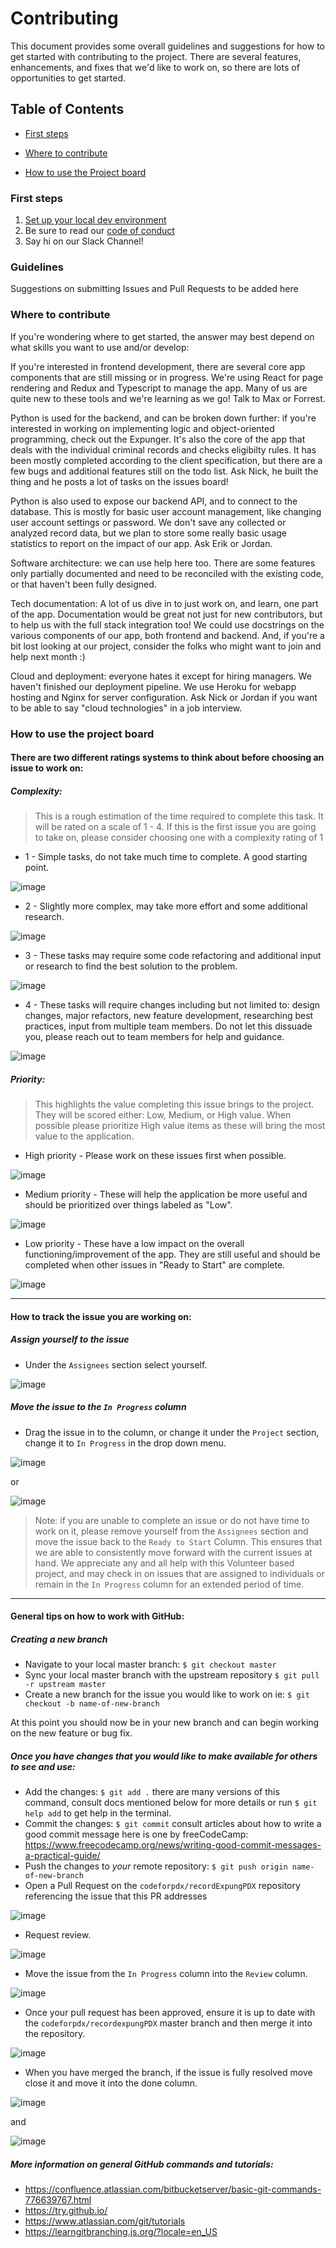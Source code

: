 # Contributing

This document provides some overall guidelines and suggestions for how to get started with contributing to the project. There are several features, enhancements, and fixes that we'd like to work on, so there are lots of opportunities to get started.

## Table of Contents
- [First steps](#first-steps)

- [Where to contribute](#where-to-contribute)

- [How to use the Project board](#how-to-use-the-project-board)

### First steps

1. [Set up your local dev environment](README.md#installation)
2. Be sure to read our [code of conduct](http://www.codeforpdx.org/about/conduct)
3. Say hi on our Slack Channel!

### Guidelines

Suggestions on submitting Issues and Pull Requests to be added here

### Where to contribute

If you're wondering where to get started, the answer may best depend on what skills you want to use and/or develop:

If you're interested in frontend development, there are several core app components that are still missing or in progress. We're using React for page rendering and Redux and Typescript to manage the app. Many of us are quite new to these tools and we're learning as we go! Talk to Max or Forrest.

Python is used for the backend, and can be broken down further: if you're interested in working on implementing logic and object-oriented programming, check out the Expunger. It's also the core of the app that deals with the individual criminal records and checks eligibilty rules. It has been mostly completed according to the client specification, but there are a few bugs and additional features still on the todo list. Ask Nick, he built the thing and he posts a lot of tasks on the issues board!

Python is also used to expose our backend API, and to connect to the database. This is mostly for basic user account management, like changing user account settings or password. We don't save any collected or analyzed record data, but we plan to store some really basic usage statistics to report on the impact of our app. Ask Erik or Jordan.

Software architecture: we can use help here too. There are some features only partially documented and need to be reconciled with the existing code, or that haven't been fully designed.

Tech documentation: A lot of us dive in to just work on, and learn, one part of the app. Documentation would be great not just for new contributors, but to help us with the full stack integration too! We could use docstrings on the various components of our app, both frontend and backend. And, if you're a bit lost looking at our project, consider the folks who might want to join and help next month :)

Cloud and deployment: everyone hates it except for hiring managers. We haven't finished our deployment pipeline. We use Heroku for webapp hosting and Nginx for server configuration. Ask Nick or Jordan if you want to be able to say "cloud technologies" in a job interview.

### How to use the project board

#### There are two different ratings systems to think about before choosing an issue to work on: 

##### Complexity: 
> This is a rough estimation of the time required to complete this task. It will be rated on a scale of 1 - 4. If this is the first issue you are going to take on, please consider choosing one with a complexity rating of 1

* 1 - Simple tasks, do not take much time to complete. A good starting point.


![image](https://user-images.githubusercontent.com/42503418/72772081-e5e0f280-3bb7-11ea-8d29-a343cf8827e3.png)

* 2 - Slightly more complex, may take more effort and some additional research.


![image](https://user-images.githubusercontent.com/42503418/72772124-0741de80-3bb8-11ea-8762-5c7a2ea3e6c6.png)

* 3 - These tasks may require some code refactoring and additional input or research to find the best solution to the problem. 


![image](https://user-images.githubusercontent.com/42503418/72772162-16289100-3bb8-11ea-9fc7-68e565c079c7.png)

* 4 - These tasks will require changes including but not limited to: design changes, major refactors, new feature development, researching best practices, input from multiple team members. Do not let this dissuade you, please reach out to team members for help and guidance. 


![image](https://user-images.githubusercontent.com/42503418/72772200-25a7da00-3bb8-11ea-9ea4-288df82f49fb.png)


##### Priority:
> This highlights the value completing this issue brings to the project. They will be scored either: Low, Medium, or High value. When possible please prioritize High value items as these will bring the most value to the application.

* High priority - Please work on these issues first when possible. 


![image](https://user-images.githubusercontent.com/42503418/72771933-58050780-3bb7-11ea-83b7-72b029b1d46d.png)

* Medium priority - These will help the application be more useful and should be prioritized over things labeled as "Low".


![image](https://user-images.githubusercontent.com/42503418/72771980-7c60e400-3bb7-11ea-8b8b-c877f223f940.png)

* Low priority - These have a low impact on the overall functioning/improvement of the app. They are still useful and should be completed when other issues in "Ready to Start" are complete. 


![image](https://user-images.githubusercontent.com/42503418/72772027-add9af80-3bb7-11ea-8c1c-a99676a8fef0.png)


---------
#### How to track the issue you are working on:

##### Assign yourself to the issue

* Under the `Assignees` section select yourself.


![image](https://user-images.githubusercontent.com/42503418/72772304-630c6780-3bb8-11ea-88d8-cde32f5488d8.png)

##### Move the issue to the `In Progress` column

* Drag the issue in to the column, or change it under the `Project` section, change it to `In Progress` in the drop down menu.


![image](https://user-images.githubusercontent.com/42503418/72772366-8800da80-3bb8-11ea-8151-4017aedeb632.png)


or


![image](https://user-images.githubusercontent.com/42503418/72772880-17f35400-3bba-11ea-8641-c879167f592a.png)


> Note: if you are unable to complete an issue or do not have time to work on it, please remove yourself from the `Assignees` section and move the issue back to the `Ready to Start` Column. This ensures that we are able to consistently move forward with the current issues at hand. We appreciate any and all help with this Volunteer based project, and may check in on issues that are assigned to individuals or remain in the `In Progress` column for an extended period of time.

---

#### General tips on how to work with GitHub:

##### Creating a new branch

* Navigate to your local master branch: `$ git checkout master`
* Sync your local master branch with the upstream repository `$ git pull -r upstream master`
* Create a new branch for the issue you would like to work on ie: `$ git checkout -b name-of-new-branch`

At this point you should now be in your new branch and can begin working on the new feature or bug fix.

##### Once you have changes that you would like to make available for others to see and use:
* Add the changes: `$ git add .` there are many versions of this command, consult docs mentioned below for more details or run `$ git help add` to get help in the terminal.
* Commit the changes: `$ git commit` consult articles about how to write a  good commit message here is one by freeCodeCamp: https://www.freecodecamp.org/news/writing-good-commit-messages-a-practical-guide/
* Push the changes to *your* remote repository: `$ git push origin name-of-new-branch`
* Open a Pull Request on the `codeforpdx/recordExpungPDX` repository referencing the issue that this PR addresses


![image](https://user-images.githubusercontent.com/42503418/72772548-09f10380-3bb9-11ea-9564-ec40669f39fe.png)

* Request review.


![image](https://user-images.githubusercontent.com/42503418/72772596-2f7e0d00-3bb9-11ea-863c-9cb81f449a70.png)

* Move the issue from the `In Progress` column into the `Review` column.


![image](https://user-images.githubusercontent.com/42503418/72772499-ec239e80-3bb8-11ea-8ea6-a7ac5fdd65e6.png)

* Once your pull request has been approved, ensure it is up to date with the `codeforpdx/recordexpungPDX` master branch and then merge it into the repository.


![image](https://user-images.githubusercontent.com/42503418/72772654-589e9d80-3bb9-11ea-9ef8-cadd69c836cc.png)

* When you have merged the branch, if the issue is fully resolved move close it and move it into the done column.


![image](https://user-images.githubusercontent.com/42503418/72772728-8d125980-3bb9-11ea-8364-37f076f36fc8.png)


and


![image](https://user-images.githubusercontent.com/42503418/72772744-a0bdc000-3bb9-11ea-975a-8dcb2a6a3aa5.png)


##### More information on general GitHub commands and tutorials:
* https://confluence.atlassian.com/bitbucketserver/basic-git-commands-776639767.html
* https://try.github.io/
* https://www.atlassian.com/git/tutorials
* https://learngitbranching.js.org/?locale=en_US